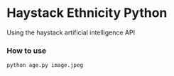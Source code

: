 # Haystack Ethnicity Python
Using the haystack artificial intelligence API 

### How to use
```
python age.py image.jpeg
```